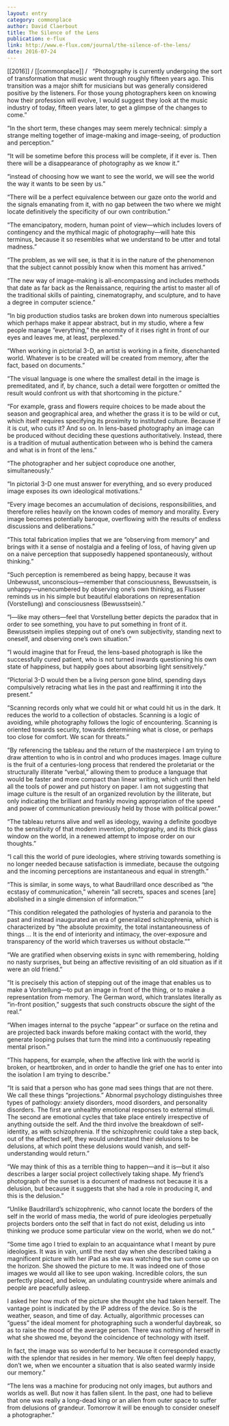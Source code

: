 ```yaml
---
layout: entry
category: commonplace
author: David Claerbout
title: The Silence of the Lens
publication: e-flux
link: http://www.e-flux.com/journal/the-silence-of-the-lens/
date: 2016-07-24
---
```


[[2016]] / [[commonplace]] / 
 
“Photography is currently undergoing the sort of transformation that music went through roughly fifteen years ago. This transition was a major shift for musicians but was generally considered positive by the listeners. For those young photographers keen on knowing how their profession will evolve, I would suggest they look at the music industry of today, fifteen years later, to get a glimpse of the changes to come.”

“In the short term, these changes may seem merely technical: simply a strange melting together of image-making and image-seeing, of production and perception.”

“It will be sometime before this process will be complete, if it ever is. Then there will be a disappearance of photography as we know it.”

“instead of choosing how we want to see the world, we will see the world the way it wants to be seen by us.”

“There will be a perfect equivalence between our gaze onto the world and the signals emanating from it, with no gap between the two where we might locate definitively the specificity of our own contribution.”

“The emancipatory, modern, human point of view—which includes lovers of contingency and the mythical magic of photography—will hate this terminus, because it so resembles what we understand to be utter and total madness.”

“The problem, as we will see, is that it is in the nature of the phenomenon that the subject cannot possibly know when this moment has arrived.”

“The new way of image-making is all-encompassing and includes methods that date as far back as the Renaissance, requiring the artist to master all of the traditional skills of painting, cinematography, and sculpture, and to have a degree in computer science.”

“In big production studios tasks are broken down into numerous specialties which perhaps make it appear abstract, but in my studio, where a few people manage “everything,” the enormity of it rises right in front of our eyes and leaves me, at least, perplexed.”

“When working in pictorial 3-D, an artist is working in a finite, disenchanted world. Whatever is to be created will be created from memory, after the fact, based on documents.”

“The visual language is one where the smallest detail in the image is premeditated, and if, by chance, such a detail were forgotten or omitted the result would confront us with that shortcoming in the picture.”

“For example, grass and flowers require choices to be made about the season and geographical area, and whether the grass it is to be wild or cut, which itself requires specifying its proximity to instituted culture. Because if it is cut, who cuts it? And so on. In lens-based photography an image can be produced without deciding these questions authoritatively. Instead, there is a tradition of mutual authentication between who is behind the camera and what is in front of the lens.”

“The photographer and her subject coproduce one another, simultaneously.”

“In pictorial 3-D one must answer for everything, and so every produced image exposes its own ideological motivations.”

“Every image becomes an accumulation of decisions, responsibilities, and therefore relies heavily on the known codes of memory and morality. Every image becomes potentially baroque, overflowing with the results of endless discussions and deliberations.”

“This total fabrication implies that we are “observing from memory” and brings with it a sense of nostalgia and a feeling of loss, of having given up on a naive perception that supposedly happened spontaneously, without thinking.”

“Such perception is remembered as being happy, because it was Unbewusst, unconscious—remember that consciousness, Bewusstsein, is unhappy—unencumbered by observing one’s own thinking, as Flusser reminds us in his simple but beautiful elaborations on representation (Vorstellung) and consciousness (Bewusstsein).”

“I—like may others—feel that Vorstellung better depicts the paradox that in order to see something, you have to put something in front of it. Bewusstsein implies stepping out of one’s own subjectivity, standing next to oneself, and observing one’s own situation.”

“I would imagine that for Freud, the lens-based photograph is like the successfully cured patient, who is not turned inwards questioning his own state of happiness, but happily goes about absorbing light sensitively.”

“Pictorial 3-D would then be a living person gone blind, spending days compulsively retracing what lies in the past and reaffirming it into the present.”

“Scanning records only what we could hit or what could hit us in the dark. It reduces the world to a collection of obstacles. Scanning is a logic of avoiding, while photography follows the logic of encountering. Scanning is oriented towards security, towards determining what is close, or perhaps too close for comfort. We scan for threats.”

“By referencing the tableau and the return of the masterpiece I am trying to draw attention to who is in control and who produces images. Image culture is the fruit of a centuries-long process that rendered the proletariat or the structurally illiterate “verbal,” allowing them to produce a language that would be faster and more compact than linear writing, which until then held all the tools of power and put history on paper. I am not suggesting that image culture is the result of an organized revolution by the illiterate, but only indicating the brilliant and frankly moving appropriation of the speed and power of communication previously held by those with political power.”

“The tableau returns alive and well as ideology, waving a definite goodbye to the sensitivity of that modern invention, photography, and its thick glass window on the world, in a renewed attempt to impose order on our thoughts.”

“I call this the world of pure ideologies, where striving towards something is no longer needed because satisfaction is immediate, because the outgoing and the incoming perceptions are instantaneous and equal in strength.”

“This is similar, in some ways, to what Baudrillard once described as “the ecstasy of communication,” wherein “all secrets, spaces and scenes [are] abolished in a single dimension of information.””

“This condition relegated the pathologies of hysteria and paranoia to the past and instead inaugurated an era of generalized schizophrenia, which is characterized by “the absolute proximity, the total instantaneousness of things … It is the end of interiority and intimacy, the over-exposure and transparency of the world which traverses us without obstacle.””

“We are gratified when observing exists in sync with remembering, holding no nasty surprises, but being an affective revisiting of an old situation as if it were an old friend.”

“It is precisely this action of stepping out of the image that enables us to make a Vorstellung—to put an image in front of the thing, or to make a representation from memory. The German word, which translates literally as “in-front position,” suggests that such constructs obscure the sight of the real.”

“When images internal to the psyche “appear” or surface on the retina and are projected back inwards before making contact with the world, they generate looping pulses that turn the mind into a continuously repeating mental prison.”

“This happens, for example, when the affective link with the world is broken, or heartbroken, and in order to handle the grief one has to enter into the isolation I am trying to describe.”

“It is said that a person who has gone mad sees things that are not there. We call these things “projections.” Abnormal psychology distinguishes three types of pathology: anxiety disorders, mood disorders, and personality disorders. The first are unhealthy emotional responses to external stimuli. The second are emotional cycles that take place entirely irrespective of anything outside the self. And the third involve the breakdown of self-identity, as with schizophrenia. If the schizophrenic could take a step back, out of the affected self, they would understand their delusions to be delusions, at which point these delusions would vanish, and self-understanding would return.”

“We may think of this as a terrible thing to happen—and it is—but it also describes a larger social project collectively taking shape. My friend’s photograph of the sunset is a document of madness not because it is a delusion, but because it suggests that she had a role in producing it, and this is the delusion.”

“Unlike Baudrillard’s schizophrenic, who cannot locate the borders of the self in the world of mass media, the world of pure ideologies perpetually projects borders onto the self that in fact do not exist, deluding us into thinking we produce some particular view on the world, when we do not.”

“Some time ago I tried to explain to an acquaintance what I meant by pure ideologies. It was in vain, until the next day when she described taking a magnificent picture with her iPad as she was watching the sun come up on the horizon. She showed the picture to me. It was indeed one of those images we would all like to see upon waking. Incredible colors, the sun perfectly placed, and below, an undulating countryside where animals and people are peacefully asleep.

I asked her how much of the picture she thought she had taken herself. The vantage point is indicated by the IP address of the device. So is the weather, season, and time of day. Actually, algorithmic processes can “guess” the ideal moment for photographing such a wonderful daybreak, so as to raise the mood of the average person. There was nothing of herself in what she showed me, beyond the coincidence of technology with itself.

In fact, the image was so wonderful to her because it corresponded exactly with the splendor that resides in her memory. We often feel deeply happy, don’t we, when we encounter a situation that is also seated warmly inside our memory.”

“The lens was a machine for producing not only images, but authors and worlds as well. But now it has fallen silent. In the past, one had to believe that one was really a long-dead king or an alien from outer space to suffer from delusions of grandeur. Tomorrow it will be enough to consider oneself a photographer.”
